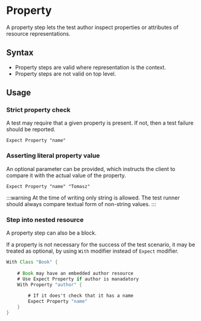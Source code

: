 # Property

A property step lets the test author inspect properties or attributes of resource
representations.

## Syntax

* Property steps are valid where representation is the context.
* Property steps are not valid on top level.

## Usage

### Strict property check

A test may require that a given property is present. If not, then a test failure should be
reported.

```
Expect Property "name"
```

### Asserting literal property value

An optional parameter can be provided, which instructs the client to compare it with 
the actual value of the property.

```
Expect Property "name" "Tomasz"
```

:::warning
At the time of writing only string is allowed. The test runner should always compare
textual form of non-string values.
:::

### Step into nested resource

A property step can also be a block.

If a property is not necessary for the success of the test scenario, it may be treated as 
optional, by using `With` modifier instead of `Expect` modifier.

```java
With Class "Book" {
    
    # Book may have an embedded author resource
    # Use Expect Property if author is manadatory
    With Property "author" {
    
        # If it does't check that it has a name
        Expect Property "name"
    }
}
```

